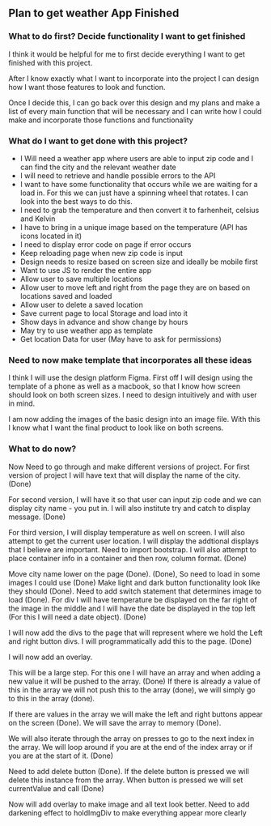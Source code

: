 ## Plan to get weather App Finished 

### What to do first? Decide functionality I want to get finished 
I think it would be helpful for me to first decide everything I want to get 
finished with this project. 

After I know exactly what I want to incorporate into the project I can design how I want those features to look and function. 

Once I decide this, I can go back over this design and my plans and make a list of every main function that will be necessary and I can write how I could make and incorporate those functions and functionality 

### What do I want to get done with this project? 

- I Will need a weather app where users are able to input zip code and I can find the city and the relevant weather date 
- I will need to retrieve and handle possible errors to the API 
- I want to have some functionality that occurs while we are waiting for a load in. For this we can just have a spinning wheel that rotates. I can look into the best ways to do this. 
- I need to grab the temperature and then convert it to farhenheit, celsius and Kelvin 
- I have to bring in a unique image based on the temperature (API has icons located in it)
- I need to display error code on page if error occurs 
- Keep reloading page when new zip code is input 
- Design needs to resize based on screen size and ideally be mobile first 
- Want to use JS to render the entire app 
- Allow user to save multiple locations 
- Allow user to move left and right from the page they are on based on locations saved and loaded 
- Allow user to delete a saved location 
- Save current page to local Storage and load into it 
- Show days in advance and show change by hours 
- May try to use weather app as template 
- Get location Data for user (May have to ask for permissions)


### Need to now make template that incorporates all these ideas 

I think I will use the design platform Figma. First off I will design using the template of a phone as well as a macbook, so that I know how screen should look on both screen sizes. I need to design intuitively and with user in mind. 

I am now adding the images of the basic design into an image file. With this I know what I want the final product to look like on both screens. 

### What to do now? 

Now Need to go through and make different versions of project. For first version of project I will have text that will display the name of 
the city. (Done)

For second version, I will have it so that user can input zip code and we can display city name - you put in. I will also institute try and catch to display message. (Done)

For third version, I will display temperature as well on screen. I will also attempt to get the current user location. I will display the addtional displays that I believe are important. Need to import bootstrap. I will also attempt to place container info in a container and then row, column format. (Done)

Move city name lower on the page (Done). (Done), So need to load in some images I could use (Done)  Make light and dark button functionality look like they should (Done). Need to add switch statement that determines image to load (Done). For div I will have temperature be displayed on the far right of the image in the middle and I will have the date be displayed in the top left (For this I will need a date object). (Done)

I will now add the divs to the page that will represent where we hold the Left and right button divs. I will programmatically add this to the page. (Done) 

I will now add an overlay. 

This will be a large step. For this one I will have an array and when adding a new value it will be pushed to the array. (Done) If there is already a value of this in the array we will not push this to the array (done), we will simply go to this in the array (done). 

If there are values in the array we will make the left and right buttons appear on the screen (Done). We will save the array to memory (Done).

We will also iterate through the array on presses to go to the next index in the array. We will loop around if you are at the end of the index array or if you are at the start of it. (Done)

Need to add delete button (Done). If the delete button is pressed we will delete this instance from the array. When button is pressed we will set currentValue and call (Done)

Now will add overlay to make image and all text look better. Need to add darkening effect to holdImgDiv to make everything appear more clearly 